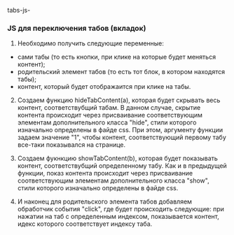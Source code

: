 tabs-js-
### JS для переключения табов (вкладок)

1. Необходимо получить следующие переменные: 
* сами табы (то есть кнопки, при клике на которые будет меняться контент);
* родительский элемент табов (то есть тот блок, в котором находятся табы);
* контент, который будет отображаится при клике на табы.

2. Создаем функцию hideTabContent(a), которая будет скрывать весь контент, соответствубщий табам. В данном случае, скрытие контента происходит через присваивание соответствующим элементам дополнительного класса "hide", стили которого изначально определены в файде css.
При этом, аргументу функции задаем значение "1", чтобы контент, соответствующий первому табу все-таки показывался на странице.

3. Создаем фукнкцию showTabContent(b), которая будет показывать контент, соответствубщий определенному табу. Как и в предыдущей функции, показ контента происходит через присваивание соответствующим элементам дополнительного класса "show", стили которого изначально определены в файде css.

4. И наконец для родительского элемента табов добавляем обработчик события "click", где будет происходить следующие: при нажатии на таб с определенным индексом, показывается контент, идекс которого соответствует индексу таба.
